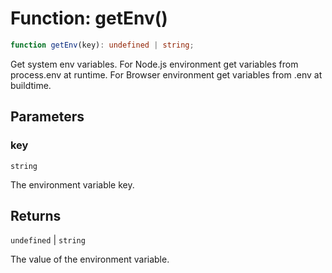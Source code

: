 # Function: getEnv()

```ts
function getEnv(key): undefined | string;
```

Get system env variables.
For Node.js environment get variables from process.env at runtime.
For Browser environment get variables from .env at buildtime.

## Parameters

### key

`string`

The environment variable key.

## Returns

`undefined` \| `string`

The value of the environment variable.
